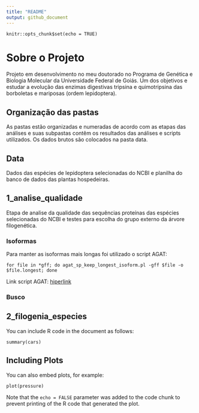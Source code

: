 ```yaml
---
title: "README"
output: github_document
---
```


```{r setup, include=FALSE}
knitr::opts_chunk$set(echo = TRUE)
```

# Sobre o Projeto

Projeto em desenvolvimento no meu doutorado no Programa de Genética e Biologia Molecular da Universidade Federal de Goiás. Um dos objetivos e estudar a evolução das enzimas digestivas tripsina e quimotripsina das borboletas e mariposas (ordem lepidoptera).

## Organização das pastas

As pastas estão organizadas e numeradas de acordo com as etapas das análises e suas subpastas contêm os resultados das análises e scripts utilizados. Os dados brutos são colocados na pasta data.

## Data

Dados das espécies de lepidoptera selecionadas do NCBI e planilha do banco de dados das plantas hospedeiras.

## 1_analise_qualidade

Etapa de analise da qualidade das sequências proteínas das espécies selecionadas do NCBI e testes para escolha do grupo externo da árvore filogenética. 

### Isoformas

Para manter as isoformas mais longas foi utilizado o script AGAT:

```{bash}
for file in *gff; do agat_sp_keep_longest_isoform.pl -gff $file -o $file.longest; done
```

Link script AGAT: [hiperlink](https://github.com/NBISweden/AGAT/blob/master/bin/agat_sp_keep_longest_isoform.pl)


### Busco




## 2_filogenia_especies




You can include R code in the document as follows:

```{r cars}
summary(cars)
```

## Including Plots

You can also embed plots, for example:

```{r pressure, echo=FALSE}
plot(pressure)
```

Note that the `echo = FALSE` parameter was added to the code chunk to prevent printing of the R code that generated the plot.
